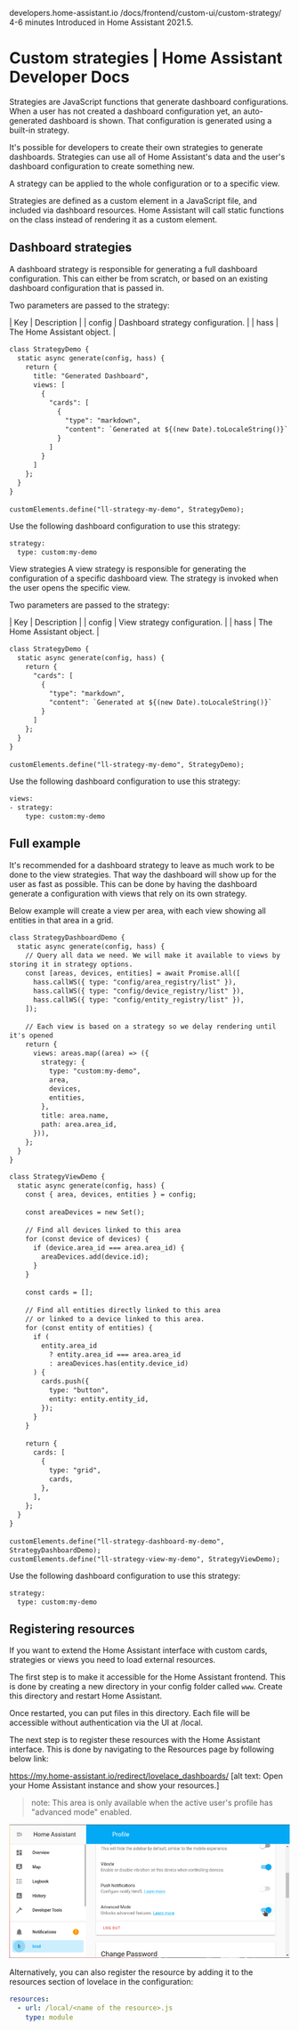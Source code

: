 developers.home-assistant.io /docs/frontend/custom-ui/custom-strategy/
4-6 minutes
Introduced in Home Assistant 2021.5.

# Custom strategies | Home Assistant Developer Docs

Strategies are JavaScript functions that generate dashboard configurations. When a user has not created a dashboard configuration yet, an auto-generated dashboard is shown. That configuration is generated using a built-in strategy.

It's possible for developers to create their own strategies to generate dashboards. Strategies can use all of Home Assistant's data and the user's dashboard configuration to create something new.

A strategy can be applied to the whole configuration or to a specific view.

Strategies are defined as a custom element in a JavaScript file, and included via dashboard resources. Home Assistant will call static functions on the class instead of rendering it as a custom element.

## Dashboard strategies​
A dashboard strategy is responsible for generating a full dashboard configuration. This can either be from scratch, or based on an existing dashboard configuration that is passed in.

Two parameters are passed to the strategy:

| Key	| Description |
| config	| Dashboard strategy configuration. |
| hass	| The Home Assistant object. |

```
class StrategyDemo {
  static async generate(config, hass) {
    return {
      title: "Generated Dashboard",
      views: [
        {
          "cards": [
            {
              "type": "markdown",
              "content": `Generated at ${(new Date).toLocaleString()}`
            }
          ]
        }
      ]
    };
  }
}

customElements.define("ll-strategy-my-demo", StrategyDemo);
```

Use the following dashboard configuration to use this strategy:

```
strategy:
  type: custom:my-demo
```

View strategies​
A view strategy is responsible for generating the configuration of a specific dashboard view. The strategy is invoked when the user opens the specific view.

Two parameters are passed to the strategy:

| Key	| Description |
| config	| View strategy configuration. |
| hass	| The Home Assistant object. |

```
class StrategyDemo {
  static async generate(config, hass) {
    return {
      "cards": [
        {
          "type": "markdown",
          "content": `Generated at ${(new Date).toLocaleString()}`
        }
      ]
    };
  }
}

customElements.define("ll-strategy-my-demo", StrategyDemo);
```


Use the following dashboard configuration to use this strategy:

```
views:
- strategy:
    type: custom:my-demo
```


## Full example​

It's recommended for a dashboard strategy to leave as much work to be done to the view strategies. That way the dashboard will show up for the user as fast as possible. This can be done by having the dashboard generate a configuration with views that rely on its own strategy.

Below example will create a view per area, with each view showing all entities in that area in a grid.

```
class StrategyDashboardDemo {
  static async generate(config, hass) {
    // Query all data we need. We will make it available to views by storing it in strategy options.
    const [areas, devices, entities] = await Promise.all([
      hass.callWS({ type: "config/area_registry/list" }),
      hass.callWS({ type: "config/device_registry/list" }),
      hass.callWS({ type: "config/entity_registry/list" }),
    ]);

    // Each view is based on a strategy so we delay rendering until it's opened
    return {
      views: areas.map((area) => ({
        strategy: {
          type: "custom:my-demo",
          area, 
          devices, 
          entities,
        },
        title: area.name,
        path: area.area_id,
      })),
    };
  }
}
```
```
class StrategyViewDemo {
  static async generate(config, hass) {
    const { area, devices, entities } = config;

    const areaDevices = new Set();

    // Find all devices linked to this area
    for (const device of devices) {
      if (device.area_id === area.area_id) {
        areaDevices.add(device.id);
      }
    }

    const cards = [];

    // Find all entities directly linked to this area
    // or linked to a device linked to this area.
    for (const entity of entities) {
      if (
        entity.area_id
          ? entity.area_id === area.area_id
          : areaDevices.has(entity.device_id)
      ) {
        cards.push({
          type: "button",
          entity: entity.entity_id,
        });
      }
    }

    return {
      cards: [
        {
          type: "grid",
          cards,
        },
      ],
    };
  }
}

customElements.define("ll-strategy-dashboard-my-demo", StrategyDashboardDemo);
customElements.define("ll-strategy-view-my-demo", StrategyViewDemo);
```

Use the following dashboard configuration to use this strategy:

```
strategy:
  type: custom:my-demo
```

## Registering resources

If you want to extend the Home Assistant interface with custom cards, strategies or views you need to load external resources.

The first step is to make it accessible for the Home Assistant frontend. This is done by creating a new directory in your config folder called `www`. Create this directory and restart Home Assistant.

Once restarted, you can put files in this directory. Each file will be accessible without authentication via the UI at /local.

The next step is to register these resources with the Home Assistant interface. This is done by navigating to the Resources page by following below link:

https://my.home-assistant.io/redirect/lovelace_dashboards/ [alt text: Open your Home Assistant instance and show your resources.]

> note: This area is only available when the active user's profile has "advanced mode" enabled.

![Screenshot of the Advanced Mode selector found on the Profile page](image-1.png)

Alternatively, you can also register the resource by adding it to the resources section of lovelace in the configuration:

```yaml
resources:
  - url: /local/<name of the resource>.js
    type: module
```
